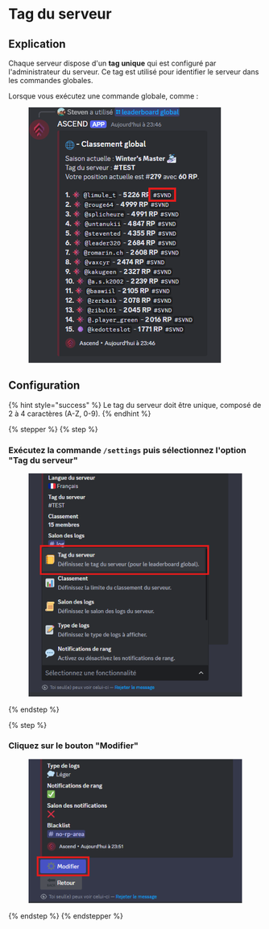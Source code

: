 # Tag du serveur

## Explication

Chaque serveur dispose d'un **tag unique** qui est configuré par l'administrateur du serveur. Ce tag est utilisé pour identifier le serveur dans les commandes globales.

Lorsque vous exécutez une commande globale, comme :&#x20;

<figure><img src="../../.gitbook/assets/image (7).png" alt=""><figcaption></figcaption></figure>

## Configuration

{% hint style="success" %}
Le tag du serveur doit être unique, composé de 2 à 4 caractères (A-Z, 0-9).
{% endhint %}

{% stepper %}
{% step %}
### Exécutez la commande `/settings` puis sélectionnez l'option "Tag du serveur"

<figure><img src="../../.gitbook/assets/image (8).png" alt=""><figcaption></figcaption></figure>
{% endstep %}

{% step %}
### Cliquez sur le bouton "Modifier"

<figure><img src="../../.gitbook/assets/image (9).png" alt=""><figcaption></figcaption></figure>
{% endstep %}
{% endstepper %}

